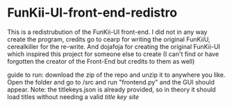 # FunKii-UI-front-end-redistro
This is a redistrubution of the FunKii-UI front-end. I did not in any way create the program, credits go to  cearp for writing the original FunKiiU, cerealkiller for the re-write. And dojafoja for creating the original FunKii-UI which inspired this project for someone else to create (I can't find or have forgotten the creator of the Front-End but credits to them as well)

guide to run: download the zip of the repo and unzip it to anywhere you like. Open the folder and go to /src and run "frontend.py" and the GUI should appear. Note: the titlekeys.json is already provided, so in theory it should load titles without needing a valid *title key site*
